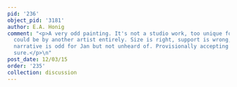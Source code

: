 ```yaml
---
pid: '236'
object_pid: '3181'
author: E.A. Honig
comment: "<p>A very odd painting. It's not a studio work, too unique for that. It
  could be by another artist entirely. Size is right, support is wrong, secondary
  narrative is odd for Jan but not unheard of. Provisionally accepting this but not
  sure.</p>\n"
post_date: 12/03/15
order: '235'
collection: discussion
---
```

